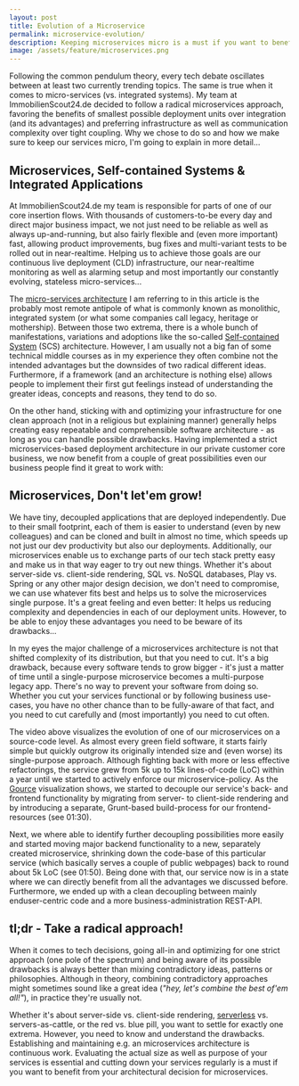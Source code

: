 ```yaml
---
layout: post
title: Evolution of a Microservice
permalink: microservice-evolution/
description: Keeping microservices micro is a must if you want to benefit from them.
image: /assets/feature/microservices.png
---
```


Following the common pendulum theory, every tech debate oscillates between at least two currently trending topics. The same is true when it comes to micro-services (vs. integrated systems). My team at ImmobilienScout24.de decided to follow a radical microservices approach, favoring the benefits of smallest possible deployment units over integration (and its advantages) and preferring infrastructure as well as communication complexity over tight coupling. Why we chose to do so and how we make sure to keep our services micro, I'm going to explain in more detail...

## Microservices, Self-contained Systems & Integrated Applications

At ImmobilienScout24.de my team is responsible for parts of one of our core insertion flows. With thousands of customers-to-be every day and direct major business impact, we not just need to be reliable as well as always up-and-running, but also fairly flexible and (even more important) fast, allowing product improvements, bug fixes and multi-variant tests to be rolled out in near-realtime. Helping us to achieve those goals are our continuous live deployment (CLD) infrastructure, our near-realtime monitoring as well as alarming setup and most importantly our constantly evolving, stateless micro-services...

The [micro-services architecture](http://microservices.io/patterns/microservices.html) I am referring to in this article is the probably most remote antipole of what is commonly known as monolithic, integrated system (or what some companies call legacy, heritage or mothership). Between those two extrema, there is a whole bunch of manifestations, variations and adoptions like the so-called [Self-contained System](http://scs-architecture.org/index.html) (SCS) architecture. However, I am usually not a big fan of some technical middle courses as in my experience they often combine not the intended advantages but the downsides of two radical different ideas. Furthermore, if a framework (and an architecture is nothing else) allows people to implement their first gut feelings instead of understanding the greater ideas, concepts and reasons, they tend to do so.

On the other hand, sticking with and optimizing your infrastructure for one clean approach (not in a religious but explaining manner) generally helps creating easy repeatable and comprehensible software architecture - as long as you can handle possible drawbacks. Having implemented a strict microservices-based deployment architecture in our private customer core business, we now benefit from a couple of great possibilities even our business people find it great to work with:

<amp-youtube data-videoid="moNJBBm7avM" layout="responsive" width="480" height="270"></amp-youtube>

## Microservices, Don't let'em grow!

We have tiny, decoupled applications that are deployed independently. Due to their small footprint, each of them is easier to understand (even by new colleagues) and can be cloned and built in almost no time, which speeds up not just our dev productivity but also our deployments. Additionally, our microservices enable us to exchange parts of our tech stack pretty easy and make us in that way eager to try out new things. Whether it's about server-side vs. client-side rendering, SQL vs. NoSQL databases, Play vs. Spring or any other major design decision, we don't need to compromise, we can use whatever fits best and helps us to solve the microservices single purpose. It's a great feeling and even better: It helps us reducing complexity and dependencies in each of our deployment units. However, to be able to enjoy these advantages you need to be beware of its drawbacks...

In my eyes the major challenge of a microservices architecture is not that shifted complexity of its distribution, but that you need to cut. It's a big drawback, because every software tends to grow bigger - it's just a matter of time until a single-purpose microservice becomes a multi-purpose legacy app. There's no way to prevent your software from doing so. Whether you cut your services functional or by following business use-cases, you have no other chance than to be fully-aware of that fact, and you need to cut carefully and (most importantly) you need to cut often.

The video above visualizes the evolution of one of our microservices on a source-code level. As almost every green field software, it starts fairly simple but quickly outgrow its originally intended size and (even worse) its single-purpose approach. Although fighting back with more or less effective refactorings, the service grew from 5k up to 15k lines-of-code (LoC) within a year until we started to actively enforce our microservice-policy. As the [Gource](http://gource.io/) visualization shows, we started to decouple our service's back- and frontend functionality by migrating from server- to client-side rendering and by introducing a separate, Grunt-based build-process for our frontend-resources (see 01:30).

Next, we where able to identify further decoupling possibilities more easily and started moving major backend functionality to a new, separately created microservice, shrinking down the code-base of this particular service (which basically serves a couple of public webpages) back to round about 5k LoC (see 01:50). Being done with that, our service now is in a state where we can directly benefit from all the advantages we discussed before. Furthermore, we ended up with a clean decoupling between mainly enduser-centric code and a more business-administration REST-API.

## tl;dr - Take a radical approach!

When it comes to tech decisions, going all-in and optimizing for one strict approach (one pole of the spectrum) and being aware of its possible drawbacks is always better than mixing contradictory ideas, patterns or philosophies. Although in theory, combining  contradictory approaches might sometimes sound like a great idea (_"hey, let's combine the best of'em all!"_), in practice they're usually not.

Whether it's about server-side vs. client-side rendering, [serverless](https://aws.amazon.com/blogs/compute/microservices-without-the-servers/) vs. servers-as-cattle, or the red vs. blue pill, you want to settle for exactly one extrema. However, you need to know and understand the drawbacks. Establishing and maintaining e.g. an microservices architecture is continuous work. Evaluating the actual size as well as purpose of your services is essential and cutting down your services regularly is a must if you want to benefit from your architectural decision for microservices.
